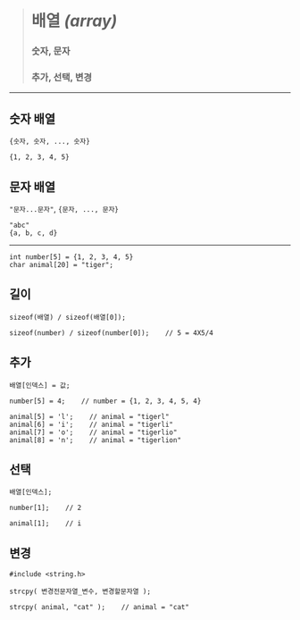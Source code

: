 ># 배열 *(array)*
>
>### 숫자, 문자
>### 추가, 선택, 변경
---

## 숫자 배열
`{숫자, 숫자, ..., 숫자}`
```
{1, 2, 3, 4, 5}
```

## 문자 배열
`"문자...문자"`, `{문자, ..., 문자}`
```
"abc"
{a, b, c, d}
```

---

```
int number[5] = {1, 2, 3, 4, 5}
char animal[20] = "tiger";
```

## 길이
`sizeof(배열) / sizeof(배열[0]);`
```
sizeof(number) / sizeof(number[0]);    // 5 = 4X5/4 
```

## 추가
`배열[인덱스] = 값;`
```angular2html
number[5] = 4;    // number = {1, 2, 3, 4, 5, 4}

animal[5] = 'l';    // animal = "tigerl"
animal[6] = 'i';    // animal = "tigerli"
animal[7] = 'o';    // animal = "tigerlio"
animal[8] = 'n';    // animal = "tigerlion"
```

## 선택 
`배열[인덱스];`
```angular2html
number[1];    // 2

animal[1];    // i
```

## 변경 
```angular2html
#include <string.h>

strcpy( 변경전문자열_변수, 변경할문자열 );
```
```
strcpy( animal, "cat" );    // animal = "cat"
```
